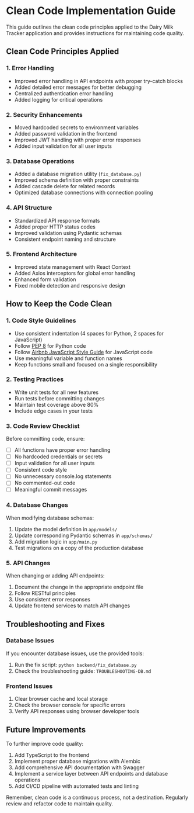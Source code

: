 # Clean Code Implementation Guide

This guide outlines the clean code principles applied to the Dairy Milk Tracker application and provides instructions for maintaining code quality.

## Clean Code Principles Applied

### 1. Error Handling

- Improved error handling in API endpoints with proper try-catch blocks
- Added detailed error messages for better debugging
- Centralized authentication error handling
- Added logging for critical operations

### 2. Security Enhancements

- Moved hardcoded secrets to environment variables
- Added password validation in the frontend
- Improved JWT handling with proper error responses
- Added input validation for all user inputs

### 3. Database Operations

- Added a database migration utility (`fix_database.py`)
- Improved schema definition with proper constraints
- Added cascade delete for related records
- Optimized database connections with connection pooling

### 4. API Structure

- Standardized API response formats
- Added proper HTTP status codes
- Improved validation using Pydantic schemas
- Consistent endpoint naming and structure

### 5. Frontend Architecture

- Improved state management with React Context
- Added Axios interceptors for global error handling
- Enhanced form validation
- Fixed mobile detection and responsive design

## How to Keep the Code Clean

### 1. Code Style Guidelines

- Use consistent indentation (4 spaces for Python, 2 spaces for JavaScript)
- Follow [PEP 8](https://www.python.org/dev/peps/pep-0008/) for Python code
- Follow [Airbnb JavaScript Style Guide](https://github.com/airbnb/javascript) for JavaScript code
- Use meaningful variable and function names
- Keep functions small and focused on a single responsibility

### 2. Testing Practices

- Write unit tests for all new features
- Run tests before committing changes
- Maintain test coverage above 80%
- Include edge cases in your tests

### 3. Code Review Checklist

Before committing code, ensure:

- [ ] All functions have proper error handling
- [ ] No hardcoded credentials or secrets
- [ ] Input validation for all user inputs
- [ ] Consistent code style
- [ ] No unnecessary console.log statements
- [ ] No commented-out code
- [ ] Meaningful commit messages

### 4. Database Changes

When modifying database schemas:

1. Update the model definition in `app/models/`
2. Update corresponding Pydantic schemas in `app/schemas/`
3. Add migration logic in `app/main.py`
4. Test migrations on a copy of the production database

### 5. API Changes

When changing or adding API endpoints:

1. Document the change in the appropriate endpoint file
2. Follow RESTful principles
3. Use consistent error responses
4. Update frontend services to match API changes

## Troubleshooting and Fixes

### Database Issues

If you encounter database issues, use the provided tools:

1. Run the fix script: `python backend/fix_database.py`
2. Check the troubleshooting guide: `TROUBLESHOOTING-DB.md`

### Frontend Issues

1. Clear browser cache and local storage
2. Check the browser console for specific errors
3. Verify API responses using browser developer tools

## Future Improvements

To further improve code quality:

1. Add TypeScript to the frontend
2. Implement proper database migrations with Alembic
3. Add comprehensive API documentation with Swagger
4. Implement a service layer between API endpoints and database operations
5. Add CI/CD pipeline with automated tests and linting

Remember, clean code is a continuous process, not a destination. Regularly review and refactor code to maintain quality.
